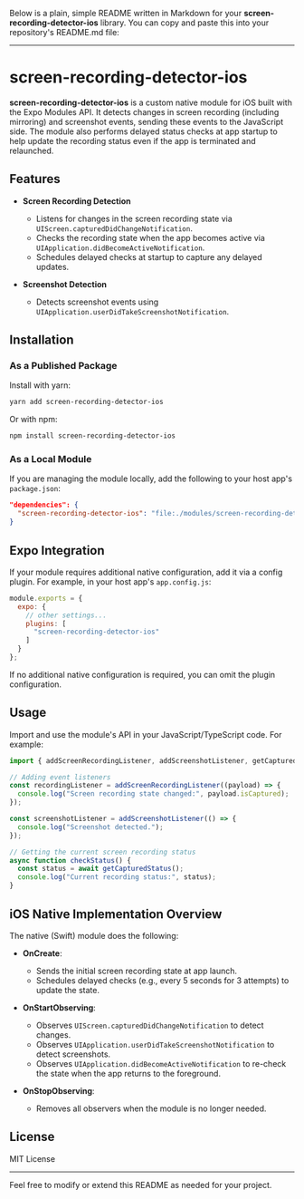 Below is a plain, simple README written in Markdown for your **screen-recording-detector-ios** library. You can copy and paste this into your repository's README.md file:

---

# screen-recording-detector-ios

**screen-recording-detector-ios** is a custom native module for iOS built with the Expo Modules API. It detects changes in screen recording (including mirroring) and screenshot events, sending these events to the JavaScript side. The module also performs delayed status checks at app startup to help update the recording status even if the app is terminated and relaunched.

## Features

- **Screen Recording Detection**  
  - Listens for changes in the screen recording state via `UIScreen.capturedDidChangeNotification`.  
  - Checks the recording state when the app becomes active via `UIApplication.didBecomeActiveNotification`.  
  - Schedules delayed checks at startup to capture any delayed updates.

- **Screenshot Detection**  
  - Detects screenshot events using `UIApplication.userDidTakeScreenshotNotification`.

## Installation

### As a Published Package

Install with yarn:

```bash
yarn add screen-recording-detector-ios
```

Or with npm:

```bash
npm install screen-recording-detector-ios
```

### As a Local Module

If you are managing the module locally, add the following to your host app's `package.json`:

```json
"dependencies": {
  "screen-recording-detector-ios": "file:./modules/screen-recording-detector-ios"
}
```

## Expo Integration

If your module requires additional native configuration, add it via a config plugin. For example, in your host app's `app.config.js`:

```js
module.exports = {
  expo: {
    // other settings...
    plugins: [
      "screen-recording-detector-ios"
    ]
  }
};
```

If no additional native configuration is required, you can omit the plugin configuration.

## Usage

Import and use the module's API in your JavaScript/TypeScript code. For example:

```ts
import { addScreenRecordingListener, addScreenshotListener, getCapturedStatus } from "screen-recording-detector-ios";

// Adding event listeners
const recordingListener = addScreenRecordingListener((payload) => {
  console.log("Screen recording state changed:", payload.isCaptured);
});

const screenshotListener = addScreenshotListener(() => {
  console.log("Screenshot detected.");
});

// Getting the current screen recording status
async function checkStatus() {
  const status = await getCapturedStatus();
  console.log("Current recording status:", status);
}
```

## iOS Native Implementation Overview

The native (Swift) module does the following:

- **OnCreate**:  
  - Sends the initial screen recording state at app launch.
  - Schedules delayed checks (e.g., every 5 seconds for 3 attempts) to update the state.

- **OnStartObserving**:  
  - Observes `UIScreen.capturedDidChangeNotification` to detect changes.
  - Observes `UIApplication.userDidTakeScreenshotNotification` to detect screenshots.
  - Observes `UIApplication.didBecomeActiveNotification` to re-check the state when the app returns to the foreground.

- **OnStopObserving**:  
  - Removes all observers when the module is no longer needed.

## License

MIT License

---

Feel free to modify or extend this README as needed for your project.
